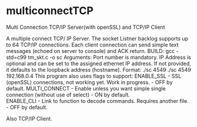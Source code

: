 # multiconnectTCP
Multi Connection TCP/IP Server(with openSSL) and TCP/IP Client

A multiple connect TCP/ IP Server.
   The socket Listner backlog supports up to 64 TCP/IP connections. Each client connection 
   can send simple text messages (echoed on server to console) and ACK return.
   BUILD:
       gcc -std=c99 tm_skt.c -o sc
   Arguments:
   	   Port number is mandatory.
   	   IP Address is optional and can be set to the assigned ethernet IP address.
   	   If not provided, it defaults to the loopback address (hostname).
   	   Format:
   	   ./sc 4549  <or> ./sc 4549 192.168.0.4
   This program also uses flags to support:
   ENABLE_SSL    - SSL (openSSL) connections, not working yet. Work in progress.
                 - OFF by default.
   MULTI_CONNECT - Enable unless you want simple single connection (without use of select)
                 - ON by default.  
   ENABLE_CLI    - Link to function to decode commands. Requires another file.
                 - OFF by default.

Also TCP/IP Client.
